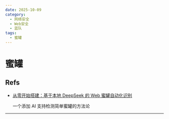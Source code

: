 ```yaml
---
date: 2025-10-09
category:
  - 网络安全
  - Web安全
  - 蓝队
tags:
  - 蜜罐
---
```


# 蜜罐

## Refs

- [从零开始搭建：基于本地 DeepSeek 的 Web 蜜罐自动化识别](https://paper.seebug.org/3295/)

  一个添加 AI 支持检测简单蜜罐的方法论

---

